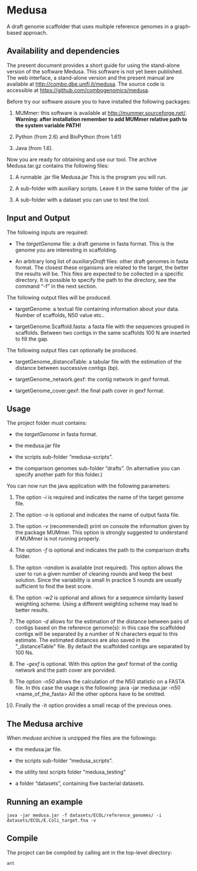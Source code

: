 Medusa
======

A draft genome scaffolder that uses multiple reference genomes in a
graph-based approach.

Availability and dependencies
-----------------------------

The present document provides a short guide for using the stand-alone
version of the software Medusa. This software is not yet been published.
The web interface, a stand-alone version and the present manual are
available at <http://combo.dbe.unifi.it/medusa>. The source code is
accessible at <https://github.com/combogenomics/medusa>.

Before try our software assure you to have installed the following
packages:

1.  MUMmer: this software is available at
    <http://mummer.sourceforge.net/>. **Warning: after installation
    remember to add MUMmer relative path to the system variable PATH!**

2.  Python (from 2.6) and BioPython (from 1.61)

3.  Java (from 1.6).

Now you are ready for obtaining and use our tool. The archive Medusa.tar.gz
contains the following files:

1.  A runnable .jar file Medusa.jar This is the program you will run.

2.  A sub-folder with auxiliary scripts. Leave it in the same folder of
    the .jar

3.  A sub-folder with a dataset you can use to test the tool.

Input and Output
----------------

The following inputs are required:

-   The *targetGenome* file: a draft genome in fasta format. This is the
    genome you are interesting in scaffolding.

-   An arbitrary long list of *auxiliaryDraft* files: other draft
    genomes in fasta format. The closest these organisms are related to
    the target, the better the results will be. This files are expected
    to be collected in a specific directory. It is possible to specify
    the path to the directory, see the command “-f” in the next section.

The following output files will be produced.

-   targetGenome: a textual file containing information about
    your data. Number of scaffolds, N50 value etc..

-   targetGenome.Scaffold.fasta: a fasta file with the sequences grouped
    in scaffolds. Between two contigs in the same scaffolds 100 N are
    inserted to fill the gap.
    
The following output files can optionally be produced.

-   targetGenome_distanceTable: a tabular file with the estimation of the
	distance between successive contigs (bp).
	

-   targetGenome_network.gexf: the contig network in gexf format.

-   targetGenome_cover.gexf: the final path cover in gexf format.


Usage
-----

The project folder must contains:

-   the *targetGenome* in fasta format.

-   the medusa.jar file

-   the scripts sub-folder “medusa-scripts”.

-   the comparison genomes sub-folder “drafts”. (In alternative you can
    specify another path for this folder.)

You can now run the java application with the following parameters:

1.  The option *-i* is required and indicates the name of the target
    genome file.

2.  The option *-o* is optional and indicates the name of output fasta
    file.

3.  The option *-v* (recommended) print on console the information given
    by the package MUMmer. This option is strongly suggested to
    understand if MUMmer is not running properly.

4.  The option *-f* is optional and indicates the path to the comparison
    drafts folder.

5.  The option *-random* is available (not required). This option allows
    the user to run a given number of cleaning rounds and keep the best
    solution. Since the variability is small In practice 5 rounds are
    usually sufficient to find the best score.

6.  The option *-w2* is optional and allows for a sequence similarity
    based weighting scheme. Using a different weighting scheme may lead
    to better results.

7. The option *-d* allows for the estimation of the distance between pairs of contigs based on the reference genome(s):
	in this case the scaffolded contigs will be separated by a number of N characters equal to this estimate.
	The estimated distances are also saved in the "_distanceTable" file.
	By default the scaffolded contigs are separated by 100 Ns.
	
8. The *-gexf* is optional. With this option the gexf format of the contig network and
	the path cover are porvided.

9.  The option *-n50* allows the calculation of the N50 statistic on a FASTA file. 
	In this case the usage is the following: java -jar medusa.jar -n50 <name_of_the_fasta>
	All the other options have to be omitted.

10. Finally the *-h* option provides a small recap of the previous ones.

The Medusa archive
------------------

When *medusa* archive is unzipped the files are the followings:

-   the medusa.jar file.

-   the scripts sub-folder “medusa_scripts”.

-   the utility test scripts folder "medusa_testing"

-   a folder “datasets”, containing five bacterial datasets.

Running an example
-------------------

    java -jar medusa.jar -f datasets/ECOL/reference_genomes/ -i datasets/ECOL/E.Coli_target.fna -v

Compile
-------

The project can be compiled by calling ant in the top-level directory:

    ant
